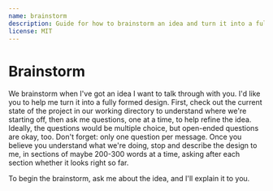 ```yaml
---
name: brainstorm
description: Guide for how to brainstorm an idea and turn it into a fully formed design.
license: MIT
---
```


# Brainstorm

We brainstorm when I've got an idea I want to talk through with you. I'd like you to help me turn it into a fully formed design.
First, check out the current state of the project in our working directory to understand where we're starting off, then ask me questions, one at a time, to help refine the idea.
Ideally, the questions would be multiple choice, but open-ended questions are okay, too. Don't forget: only one question per message.
Once you believe you understand what we're doing, stop and describe the design to me, in sections of maybe 200-300 words at a time, asking after each section whether it looks right so far.

To begin the brainstorm, ask me about the idea, and I'll explain it to you.
